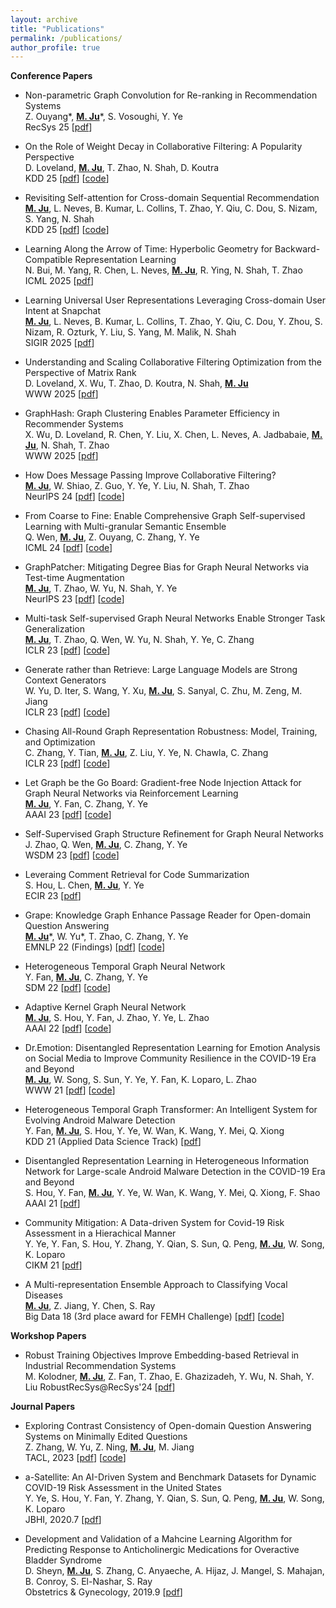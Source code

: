 ```yaml
---
layout: archive
title: "Publications"
permalink: /publications/
author_profile: true
---
```


<!-- **Pre-prints** -->

**Conference Papers**

* Non-parametric Graph Convolution for Re-ranking in Recommendation Systems <br>
  Z. Ouyang\*, **<u>M. Ju</u>**\*, S. Vosoughi, Y. Ye <br>
  RecSys 25 \[[pdf](https://arxiv.org/abs/2507.09969)\] 

* On the Role of Weight Decay in Collaborative Filtering: A Popularity Perspective <br>
  D. Loveland, **<u>M. Ju</u>**, T. Zhao, N. Shah, D. Koutra <br>
  KDD 25 \[[pdf](https://arxiv.org/abs/2505.11318)\] \[[code](https://github.com/snap-research/PRISM)\] 

* Revisiting Self-attention for Cross-domain Sequential Recommendation <br>
  **<u>M. Ju</u>**, L. Neves, B. Kumar, L. Collins, T. Zhao, Y. Qiu, C. Dou, S. Nizam, S. Yang, N. Shah <br>
  KDD 25 \[[pdf](https://arxiv.org/abs/2505.21811)\] \[[code](https://github.com/snap-research/AutoCDSR)\] 

* Learning Along the Arrow of Time: Hyperbolic Geometry for Backward-Compatible Representation Learning <br>
  N. Bui, M. Yang, R. Chen, L. Neves, **<u>M. Ju</u>**, R. Ying, N. Shah, T. Zhao <br>
  ICML 2025 \[[pdf](https://openreview.net/forum?id=KUphSx7PAC)\]

* Learning Universal User Representations Leveraging Cross-domain User Intent at Snapchat <br>
  **<u>M. Ju</u>**, L. Neves, B. Kumar, L. Collins, T. Zhao, Y. Qiu, C. Dou, Y. Zhou, S. Nizam, R. Ozturk, Y. Liu, S. Yang, M. Malik, N. Shah <br>
  SIGIR 2025 \[[pdf](https://arxiv.org/abs/2504.21838)\]

* Understanding and Scaling Collaborative Filtering Optimization from the Perspective of Matrix Rank  <br>
  D. Loveland, X. Wu, T. Zhao, D. Koutra, N. Shah, **<u>M. Ju</u>** <br>
  WWW 2025 \[[pdf](https://arxiv.org/abs/2410.23300)\]

* GraphHash: Graph Clustering Enables Parameter Efficiency in Recommender Systems  <br>
  X. Wu, D. Loveland, R. Chen, Y. Liu, X. Chen, L. Neves, A. Jadbabaie, **<u>M. Ju</u>**, N. Shah, T. Zhao  <br>
  WWW 2025 \[[pdf](https://arxiv.org/abs/2412.17245)\]

* How Does Message Passing Improve Collaborative Filtering?  <br>
  **<u>M. Ju</u>**, W. Shiao, Z. Guo, Y. Ye, Y. Liu, N. Shah, T. Zhao <br>
  NeurIPS 24 \[[pdf](https://arxiv.org/abs/2404.08660)\] \[[code](https://github.com/snap-research/Test-time-Aggregation-for-CF)\]

* From Coarse to Fine: Enable Comprehensive Graph Self-supervised Learning with Multi-granular Semantic Ensemble <br>
  Q. Wen, **<u>M. Ju</u>**, Z. Ouyang, C. Zhang, Y. Ye<br>
  ICML 24 \[[pdf](https://openreview.net/forum?id=JnA9IveEwg)\] \[[code](https://github.com/HoytWen/MGSE)\]

* GraphPatcher: Mitigating Degree Bias for Graph Neural Networks via Test-time Augmentation <br>
  **<u>M. Ju</u>**, T. Zhao, W. Yu, N. Shah, Y. Ye <br>
  NeurIPS 23 \[[pdf](../files/NeurIPS2023.pdf)\] \[[code](https://github.com/jumxglhf/GraphPatcher)\]

* Multi-task Self-supervised Graph Neural Networks Enable Stronger Task Generalization <br>
  **<u>M. Ju</u>**, T. Zhao, Q. Wen, W. Yu, N. Shah, Y. Ye, C. Zhang <br>
  ICLR 23 \[[pdf](https://openreview.net/forum?id=1tHAZRqftM)\] \[[code](https://github.com/jumxglhf/ParetoGNN)\]

* Generate rather than Retrieve: Large Language Models are Strong Context Generators <br>
  W. Yu, D. Iter, S. Wang, Y. Xu, **<u>M. Ju</u>**, S. Sanyal, C. Zhu, M. Zeng, M. Jiang<br>
  ICLR 23 \[[pdf](ttps://openreview.net/forum?id=fB0hRu9GZUS)\] \[[code](ttps://openreview.net/forum?id=fB0hRu9GZUS)\]

* Chasing All-Round Graph Representation Robustness: Model, Training, and Optimization <br>
  C. Zhang, Y. Tian, **<u>M. Ju</u>**, Z. Liu, Y. Ye, N. Chawla,  C. Zhang<br>
  ICLR 23 \[[pdf](https://openreview.net/forum?id=7jk5gWjC18M)\] \[[code](https://openreview.net/forum?id=7jk5gWjC18M)\]

* Let Graph be the Go Board: Gradient-free Node Injection Attack for Graph Neural Networks via Reinforcement Learning <br>
  **<u>M. Ju</u>**, Y. Fan, C. Zhang, Y. Ye <br>
  AAAI 23 \[[pdf](https://arxiv.org/abs/2211.10782)\] \[[code](https://github.com/jumxglhf/G2A2C)\]

* Self-Supervised Graph Structure Refinement for Graph Neural Networks <br>
  J. Zhao, Q. Wen, **<u>M. Ju</u>**, C. Zhang, Y. Ye <br>
  WSDM 23 \[[pdf](https://arxiv.org/abs/2211.06545)\] \[[code](https://github.com/AndyJZhao/WSDM23-GSR)\]

* Leveraing Comment Retrieval for Code Summarization <br>
  S. Hou, L. Chen, **<u>M. Ju</u>**, Y. Ye <br>
  ECIR 23 \[[pdf](https://link.springer.com/chapter/10.1007/978-3-031-28238-6_34)\] 

* Grape: Knowledge Graph Enhance Passage Reader for Open-domain Question Answering <br>
  **<u>M. Ju</u>**\*, W. Yu\*, T. Zhao, C. Zhang, Y. Ye <br>
  EMNLP 22 (Findings) \[[pdf](http://arxiv.org/abs/2210.02933)\] \[[code](https://github.com/jumxglhf/GRAPE)\]

* Heterogeneous Temporal Graph Neural Network <br>
  Y. Fan, **<u>M. Ju</u>**, C. Zhang, Y. Ye <br>
  SDM 22 \[[pdf](https://epubs.siam.org/doi/abs/10.1137/1.9781611977172.74)\] \[[code](https://github.com/YesLab-Code/HTGNN)\] 

* Adaptive Kernel Graph Neural Network <br>
  **<u>M. Ju</u>**, S. Hou, Y. Fan, J. Zhao, Y. Ye, L. Zhao <br>
  AAAI 22 \[[pdf](https://www.aaai.org/AAAI22Papers/AAAI-3877.JuM.pdf)\] \[[code](https://github.com/jumxglhf/AKGNN)\] 

* Dr.Emotion: Disentangled Representation Learning for Emotion Analysis on Social Media to Improve Community Resilience in the COVID-19 Era and Beyond <br>
  **<u>M. Ju</u>**, W. Song, S. Sun, Y. Ye, Y. Fan, K. Loparo, L. Zhao <br>
  WWW 21 \[[pdf](https://dl.acm.org/doi/abs/10.1145/3442381.3449961)\] \[[code](https://github.com/www2021DrEmotion/www2021DrEmotion)\] 

* Heterogeneous Temporal Graph Transformer: An Intelligent System for Evolving Android Malware Detection <br>
  Y. Fan, **<u>M. Ju</u>**, S. Hou, Y. Ye, W. Wan, K. Wang, Y. Mei, Q. Xiong <br>
  KDD 21 (Applied Data Science Track) \[[pdf](https://dl.acm.org/doi/abs/10.1145/3447548.3467168)\]  

* Disentangled Representation Learning in Heterogeneous Information Network for Large-scale Android Malware Detection in the COVID-19 Era and Beyond <br>
  S. Hou, Y. Fan, **<u>M. Ju</u>**, Y. Ye, W. Wan, K. Wang, Y. Mei, Q. Xiong, F. Shao <br>
  AAAI 21 \[[pdf](https://ojs.aaai.org/index.php/AAAI/article/view/16947)\]  

* Community Mitigation: A Data-driven System for Covid-19 Risk Assessment in a Hierachical Manner <br>
  Y. Ye, Y. Fan, S. Hou, Y. Zhang, Y. Qian, S. Sun, Q. Peng, **<u>M. Ju</u>**, W. Song, K. Loparo <br>
  CIKM 21 \[[pdf](https://dl.acm.org/doi/abs/10.1145/3340531.3412753)\]  

* A Multi-representation Ensemble Approach to Classifying Vocal Diseases <br>
  **<u>M. Ju</u>**, Z. Jiang, Y. Chen, S. Ray <br>
  Big Data 18 (3rd place award for FEMH Challenge) \[[pdf](https://ieeexplore.ieee.org/abstract/document/8622093/)\] \[[code](https://github.com/jumxglhf/ieee_audio)\] 

**Workshop Papers**

* Robust Training Objectives Improve Embedding-based Retrieval in Industrial Recommendation Systems <br>
  M. Kolodner, **<u>M. Ju</u>**, Z. Fan, T. Zhao, E. Ghazizadeh, Y. Wu, N. Shah, Y. Liu
  RobustRecSys@RecSys'24 \[[pdf](https://arxiv.org/abs/2409.14682)\]

**Journal Papers**

* Exploring Contrast Consistency of Open-domain Question Answering Systems on Minimally Edited Questions <br>
  Z. Zhang, W. Yu, Z. Ning,  **<u>M. Ju</u>**, M. Jiang <br>
  TACL, 2023 \[[pdf](https://arxiv.org/pdf/2305.14441.pdf)\]  \[[code](https://github.com/ytyz1307zzh/Minimally_Edited_Questions)\] 

* a-Satellite: An AI-Driven System and Benchmark Datasets for Dynamic COVID-19 Risk Assessment in the United States <br>
  Y. Ye, S. Hou, Y. Fan, Y. Zhang, Y. Qian, S. Sun, Q. Peng, **<u>M. Ju</u>**, W. Song, K. Loparo <br>
  JBHI, 2020.7 \[[pdf](https://ieeexplore.ieee.org/abstract/document/9141399)\]  

* Development and Validation of a Mahcine Learning Algorithm for Predicting Response to Anticholinergic Medications for Overactive Bladder Syndrome <br>
  D. Sheyn, **<u>M. Ju</u>**, S. Zhang, C. Anyaeche, A. Hijaz, J. Mangel, S. Mahajan, B. Conroy, S. El-Nashar, S. Ray <br>
  Obstetrics & Gynecology, 2019.9 \[[pdf](https://journals.lww.com/greenjournal/Fulltext/2019/11000/Development_and_Validation_of_a_Machine_Learning.8.aspx)\]  